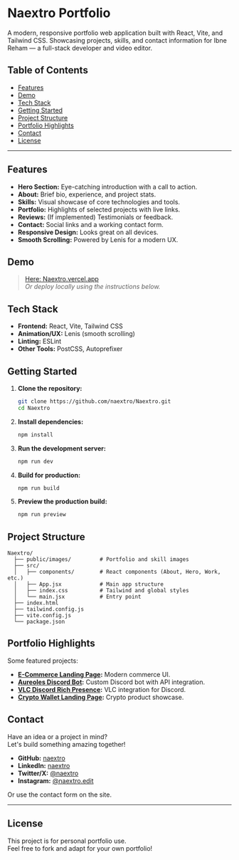 # Naextro Portfolio

A modern, responsive portfolio web application built with React, Vite, and Tailwind CSS. Showcasing projects, skills, and contact information for Ibne Reham — a full-stack developer and video editor.

## Table of Contents

- [Features](#features)
- [Demo](#demo)
- [Tech Stack](#tech-stack)
- [Getting Started](#getting-started)
- [Project Structure](#project-structure)
- [Portfolio Highlights](#portfolio-highlights)
- [Contact](#contact)
- [License](#license)

---

## Features

- **Hero Section:** Eye-catching introduction with a call to action.
- **About:** Brief bio, experience, and project stats.
- **Skills:** Visual showcase of core technologies and tools.
- **Portfolio:** Highlights of selected projects with live links.
- **Reviews:** (If implemented) Testimonials or feedback.
- **Contact:** Social links and a working contact form.
- **Responsive Design:** Looks great on all devices.
- **Smooth Scrolling:** Powered by Lenis for a modern UX.

## Demo

> [Here: Naextro.vercel.app](https://naextro.vercel.app/)  
> _Or deploy locally using the instructions below._

## Tech Stack

- **Frontend:** React, Vite, Tailwind CSS
- **Animation/UX:** Lenis (smooth scrolling)
- **Linting:** ESLint
- **Other Tools:** PostCSS, Autoprefixer

## Getting Started

1. **Clone the repository:**
   ```bash
   git clone https://github.com/naextro/Naextro.git
   cd Naextro
   ```

2. **Install dependencies:**
   ```bash
   npm install
   ```

3. **Run the development server:**
   ```bash
   npm run dev
   ```

4. **Build for production:**
   ```bash
   npm run build
   ```

5. **Preview the production build:**
   ```bash
   npm run preview
   ```

## Project Structure

```
Naextro/
  ├── public/images/         # Portfolio and skill images
  ├── src/
  │   ├── components/        # React components (About, Hero, Work, etc.)
  │   ├── App.jsx            # Main app structure
  │   ├── index.css          # Tailwind and global styles
  │   └── main.jsx           # Entry point
  ├── index.html
  ├── tailwind.config.js
  ├── vite.config.js
  └── package.json
```

## Portfolio Highlights

Some featured projects:

- **[E-Commerce Landing Page](https://aanon.vercel.app/):** Modern commerce UI.
- **[Aureoles Discord Bot](https://github.com/naextro/AureolesBot):** Custom Discord bot with API integration.
- **[VLC Discord Rich Presence](https://github.com/naextro/VLC_RPC):** VLC integration for Discord.
- **[Crypto Wallet Landing Page](https://cryptknex.vercel.app/):** Crypto product showcase.

## Contact

Have an idea or a project in mind?  
Let's build something amazing together!

- **GitHub:** [naextro](https://github.com/naextro)
- **LinkedIn:** [naextro](https://www.linkedin.com/in/naextro)
- **Twitter/X:** [@naextro](https://x.com/naextro)
- **Instagram:** [@naextro.edit](https://www.instagram.com/naextro.edit)

Or use the contact form on the site.

---

## License

This project is for personal portfolio use.  
Feel free to fork and adapt for your own portfolio!
